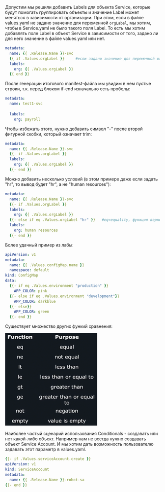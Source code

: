 Допустим мы решили добавить Labels для объекта Service, которые будут помогать группировать объекты и значение Label может меняться в зависимости от организации. При этом, если в файле values.yaml не задано значение для переменной `orgLabel`, мы хотим, чтобы в Service.yaml не было такого поля Label. То есть мы хотим добавлять поле Label в объект Service в зависимости от того, задано ли для него значение в файле values.yaml или нет.
```yaml
metadata:
  name: {{ .Release.Name }}-svc
  {{ if .Values.orgLabel }}     #если задано значение для переменной orgLabel, тогда строки будут добавлены в итоговый манифест-файл
  labels:
    org: {{ .Values.orgLabel }}
  {{ end }}
```

После генерации итогового manifest-файла мы увидим в нем пустые строки, т.к. перед блоком if-end изначально есть пробелы:
```yaml
metadata:
  name: test1-svc

  labels:
    org: payroll

```

Чтобы избежать этого, нужно добавить символ "-" после второй фигурной скобки, который означает trim:
```yaml
metadata:
  name: {{ .Release.Name }}-svc
  {{- if .Values.orgLabel }}
  labels:
    org: {{ .Values.orgLabel }}
  {{- end }}
```

Можно добавить несколько условий (в этом примере даже если задать "hr", то вывод будет "hr", а не "human resources"):
```yaml
metadata:
  name: {{ .Release.Name }}-svc
  {{- if .Values.orgLabel }}
  labels:
    org: {{ .Values.orgLabel }}
  {{- else if eq .Values.orgLabel "hr" }}   #eq=equality, функция вернет true, если значение переменной orgLabel равно "hr"
  labels:
    org: human resources
  {{- end }}
```

Более удачный пример из лабы:
```yaml
apiVersion: v1
metadata:
  name: {{ .Values.configMap.name }}
  namespace: default
kind: ConfigMap
data:
  {{- if eq .Values.environment "production" }}
    APP_COLOR: pink
  {{- else if eq .Values.environment "development"}}
    APP_COLOR: darkblue
  {{- else}}
    APP_COLOR: green
  {{- end }}
```

Существует множество других функий сравнения:

<img src="screen.png" width="300" height="300"><br>

Наиболее частый сценарий использования Conditionals - создавать или нет какой-либо объект. Например нам не всегда нужно создавать объект Service Account. И мы хотим дать возможность пользователю задавать этот параметр в values.yaml.
```yaml
{{- if .Values.serviceAccount.create }}
apiVersion: v1
kind: ServiceAccount
metadata:
  name: {{ .Release.Name }}-robot-sa
{{- end }}
```